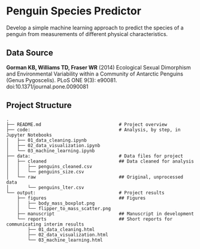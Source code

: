 # Penguin Species Predictor
Develop a simple machine learning approach to predict the species of a penguin from measurements of different physical characteristics. 

## Data Source
**Gorman KB, Williams TD, Fraser WR** (2014) Ecological Sexual Dimorphism and Environmental Variability within a Community of Antarctic Penguins (Genus Pygoscelis). PLoS ONE 9(3): e90081. doi:10.1371/journal.pone.0090081

## Project Structure

```
.
├── README.md                             # Project overview
├── code:                                 # Analysis, by step, in Jupyter Notebooks
│   ├── 01_data_cleaning.ipynb
│   ├── 02_data_visualization.ipynb
│   └── 03_machine_learning.ipynb
├── data:                                 # Data files for project
│   ├── cleaned                           ## Data cleaned for analysis
│   │   ├── penguins_cleaned.csv
│   │   └── penguins_size.csv
│   └── raw                               ## Original, unprocessed data
│       └── penguins_lter.csv
└── output:                               # Project results
    ├── figures                           ## Figures
    │   ├── body_mass_boxplot.png
    │   └── flipper_to_mass_scatter.png
    ├── manuscript                        ## Manuscript in development
    └── reports                           ## Short reports for communicating interim results
        ├── 01_data_cleaning.html
        ├── 02_data_visualization.html
        └── 03_machine_learning.html
```